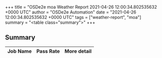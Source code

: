+++
title = "OSDe2e moa Weather Report 2021-04-26 12:00:34.802535632 +0000 UTC"
author = "OSDe2e Automation"
date = "2021-04-26 12:00:34.802535632 +0000 UTC"
tags = ["weather-report", "moa"]
summary = "<table class=\"summary\"></table>"
+++
## Summary

| Job Name | Pass Rate | More detail |
|----------|-----------|-------------|



